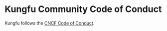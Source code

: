 # Kungfu Community Code of Conduct

Kungfu follows the [CNCF Code of Conduct](https://github.com/cncf/foundation/blob/main/code-of-conduct.md).
